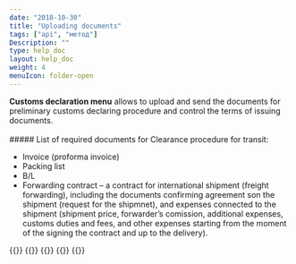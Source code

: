 ```yaml
---
date: "2018-10-30"
title: "Uploading documents"
tags: ["api", "метод"]
Description: ""
type: help_doc
layout: help_doc
weight: 4
menuIcon: folder-open
---
```


<div class="pixxett-alert pixxett-alert-icon alert4-light">
  <i class="fa fa-info-circle"></i><b>Customs declaration menu</b>  allows to upload and send the documents for preliminary customs declaring procedure and control the terms of issuing documents. 
</div>
<br/>
##### List of required documents for Clearance procedure for transit:

* Invoice (proforma invoice)
* Packing list
* B/L
* Forwarding contract – a contract for international shipment (freight forwarding), including the documents confirming agreement son the shipment (request for the shipmnet), and expenses connected to the shipment (shipment price, forwarder’s comission, additional expenses, customs duties and fees, and other expenses starting from the moment of the signing the contract and up to the delivery).


{{<seeAlso>}}
    {{<seeAlsoItem link="/en/customs_documents/download_and_send/" text="How to upload the documents">}}
    {{<seeAlsoItem link="/en/customs_documents/reloading/" text="How to additionally upload documents">}}
    {{<seeAlsoItem link="/en/customs_documents/statuses/" text="Status of the documents">}}
{{</seeAlso>}}
